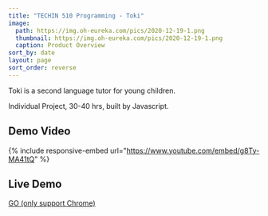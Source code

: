 ```yaml
---
title: "TECHIN 510 Programming - Toki"
image: 
  path: https://img.oh-eureka.com/pics/2020-12-19-1.png
  thumbnail: https://img.oh-eureka.com/pics/2020-12-19-1.png
  caption: Product Overview
sort_by: date
layout: page
sort_order: reverse
---
```

Toki is a second language tutor for young children.

Individual Project, 30-40 hrs, built by Javascript.

## Demo Video
{% include responsive-embed url="https://www.youtube.com/embed/g8Ty-MA41tQ" %}

## Live Demo
[GO (only support Chrome)](https://liyanzhang.cn/robot_toki)